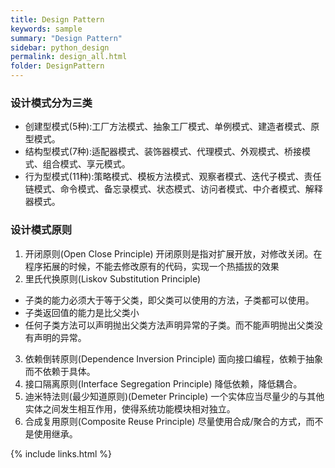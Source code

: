 ```yaml
---
title: Design Pattern
keywords: sample
summary: "Design Pattern"
sidebar: python_design
permalink: design_all.html
folder: DesignPattern
---
```



### 设计模式分为三类
* 创建型模式(5种):工厂方法模式、抽象工厂模式、单例模式、建造者模式、原型模式。
* 结构型模式(7种):适配器模式、装饰器模式、代理模式、外观模式、桥接模式、组合模式、享元模式。
* 行为型模式(11种):策略模式、模板方法模式、观察者模式、迭代子模式、责任链模式、命令模式、备忘录模式、状态模式、访问者模式、中介者模式、解释器模式。
### 设计模式原则
1. 开闭原则(Open Close Principle)
  开闭原则是指对扩展开放，对修改关闭。在程序拓展的时候，不能去修改原有的代码，实现一个热插拔的效果
2. 里氏代换原则(Liskov Substitution Principle)
* 子类的能力必须大于等于父类，即父类可以使用的方法，子类都可以使用。
* 子类返回值的能力是比父类小
* 任何子类方法可以声明抛出父类方法声明异常的子类。而不能声明抛出父类没有声明的异常。
3. 依赖倒转原则(Dependence Inversion Principle)
面向接口编程，依赖于抽象而不依赖于具体。
4. 接口隔离原则(Interface Segregation Principle)
降低依赖，降低耦合。
5. 迪米特法则(最少知道原则)(Demeter Principle)
一个实体应当尽量少的与其他实体之间发生相互作用，使得系统功能模块相对独立。
6. 合成复用原则(Composite Reuse Principle)
尽量使用合成/聚合的方式，而不是使用继承。

{% include links.html %}
